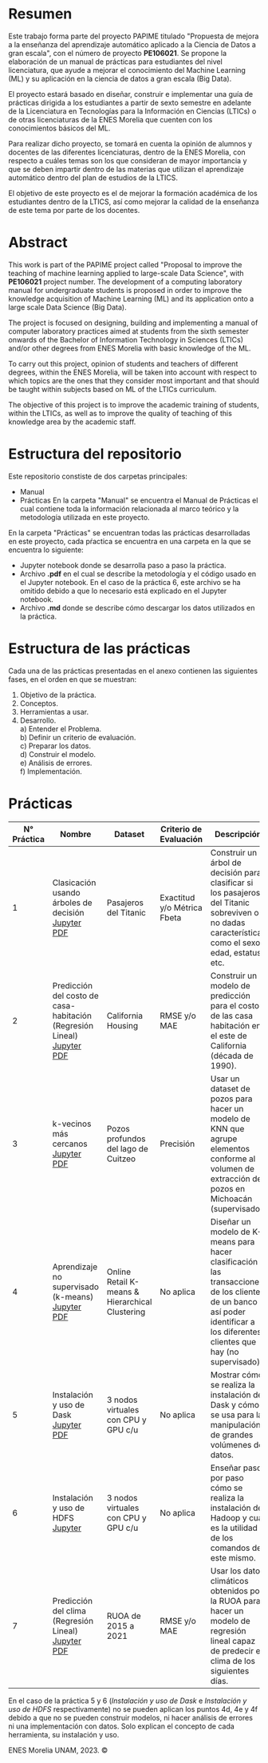# Resumen

Este trabajo forma parte del proyecto PAPIME titulado "Propuesta de mejora a la
enseñanza del aprendizaje automático aplicado a la Ciencia de Datos a gran escala",
con el número de proyecto **PE106021**. Se propone la elaboración de un manual de
prácticas para estudiantes del nivel licenciatura, que ayude a mejorar el conocimiento
del Machine Learning (ML) y su aplicación en la ciencia de datos a gran escala (Big
Data).

El proyecto estará basado en diseñar, construir e implementar una guía de prácticas 
dirigida a los estudiantes a partir de sexto semestre en adelante de la Licenciatura
en Tecnologías para la Información en Ciencias (LTICs) o de otras licenciaturas de la
ENES Morelia que cuenten con los conocimientos básicos del ML.

Para realizar dicho proyecto, se tomará en cuenta la opinión de alumnos y docentes
de las diferentes licenciaturas, dentro de la ENES Morelia, con respecto a cuáles temas
son los que consideran de mayor importancia y que se deben impartir dentro de las
materias que utilizan el aprendizaje automático dentro del plan de estudios de la
LTICS.

El objetivo de este proyecto es el de mejorar la formación académica de los estudiantes dentro de la LTICS, 
así como mejorar la calidad de la enseñanza de este tema por parte de los docentes.

# Abstract

This work is part of the PAPIME project called "Proposal to improve the teaching
of machine learning applied to large-scale Data Science", with **PE106021** project number. 
The development of a computing laboratory manual for undergraduate students
is proposed in order to improve the knowledge acquisition of Machine Learning (ML)
and its application onto a large scale Data Science (Big Data).

The project is focused on designing, building and implementing a manual of computer 
laboratory practices aimed at students from the sixth semester onwards of the
Bachelor of Information Technology in Sciences (LTICs) and/or other degrees from
ENES Morelia with basic knowledge of the ML.

To carry out this project, opinion of students and teachers of different degrees,
within the ENES Morelia, will be taken into account with respect to which topics
are the ones that they consider most important and that should be taught within
subjects based on ML of the LTICs curriculum.

The objective of this project is to improve the academic training of students,
within the LTICs, as well as to improve the quality of teaching of this knowledge area
by the academic staff.

# Estructura del repositorio

Este repositorio constiste de dos carpetas principales:
- Manual
- Prácticas
En la carpeta "Manual" se encuentra el Manual de Prácticas el cual contiene toda la información relacionada al marco teórico y la metodología utilizada en este proyecto.

En la carpeta "Prácticas" se encuentran todas las prácticas desarrolladas en este proyecto, cada pŕactica se encuentra en una carpeta en la que se encuentra lo siguiente:
- Jupyter notebook donde se desarrolla paso a paso la práctica.
- Archivo **.pdf** en el cual se describe la metodología y el código usado en el Jupyter notebook. En el caso de la práctica 6, este archivo se ha omitido debido a que lo necesario está explicado en el Jupyter notebook.
- Archivo **.md** donde se describe cómo descargar los datos utilizados en la práctica.
# Estructura de las prácticas
Cada una de las prácticas presentadas en el anexo contienen las siguientes fases,
en el orden en que se muestran:

1. Objetivo de la práctica.
2. Conceptos.
3. Herramientas a usar.
4. Desarrollo. <br>
  a) Entender el Problema. <br>
  b) Definir un criterio de evaluación. <br>
  c) Preparar los datos. <br>
  d) Construir el modelo. <br>
  e) Análisis de errores. <br>
  f) Implementación. <br>

# Prácticas
| N°  Práctica | Nombre                                                     | Dataset                                         | Criterio de  Evaluación     | Descripción                                                                                                                                                                     |
|--------------|------------------------------------------------------------|-------------------------------------------------|-----------------------------|---------------------------------------------------------------------------------------------------------------------------------------------------------------------------------|
| 1            | Clasicación usando árboles de decisión   [Jupyter](https://github.com/MichellMonroy/Practicas-ML/blob/main/Pr%C3%A1cticas/1_Pr%C3%A1ctica_%C3%A1rboles_decisi%C3%B3n/P1-Arbol-decision.ipynb)  [PDF](https://github.com/MichellMonroy/Practicas-ML/blob/main/Pr%C3%A1cticas/1_Pr%C3%A1ctica_%C3%A1rboles_decisi%C3%B3n/Practica1.pdf)                | Pasajeros del Titanic                           | Exactitud y/o Métrica Fbeta | Construir un árbol de decisión para clasificar si los pasajeros del Titanic sobreviven o no dadas características como el sexo, edad, estatus, etc.                             |
| 2            | Predicción del costo de casa-habitación (Regresión Lineal) [Jupyter](https://github.com/MichellMonroy/Practicas-ML/blob/main/Pr%C3%A1cticas/2_Pr%C3%A1ctica_regresi%C3%B3n/P2-Regresion-lineal.ipynb) [PDF](https://github.com/MichellMonroy/Practicas-ML/blob/main/Pr%C3%A1cticas/2_Pr%C3%A1ctica_regresi%C3%B3n/Practica2.pdf) | California Housing                              | RMSE y/o MAE                | Construir un modelo de predicción para el costo de las casa habitación en el este de California (década de 1990).                                                               |
| 3            | k-vecinos más cercanos   [Jupyter](https://github.com/MichellMonroy/Practicas-ML/blob/main/Pr%C3%A1cticas/3_Pr%C3%A1ctica_KNN/P3-KNN.ipynb)    [PDF](https://github.com/MichellMonroy/Practicas-ML/blob/main/Pr%C3%A1cticas/3_Pr%C3%A1ctica_KNN/Practica3.pdf)                              | Pozos profundos del lago de Cuitzeo             | Precisión                   | Usar un dataset de pozos para hacer un modelo de KNN que agrupe elementos conforme al volumen de extracción de pozos en Michoacán (supervisado).                                |
| 4            | Aprendizaje no supervisado (k-means)   [Jupyter]()   [PDF]()                 | Online Retail K-means & Hierarchical Clustering | No aplica                   | Diseñar un modelo de K-means para hacer clasificación las transacciones de los clientes de un banco y así poder identificar a los diferentes clientes que hay (no supervisado). |
| 5            | Instalación y uso de Dask    [Jupyter](https://github.com/MichellMonroy/Practicas-ML/blob/main/Pr%C3%A1cticas/4_Pr%C3%A1ctica_clustering/P4-k-means.ipynb) [PDF](https://github.com/MichellMonroy/Practicas-ML/blob/main/Pr%C3%A1cticas/4_Pr%C3%A1ctica_clustering/Practica4.pdf)                              | 3 nodos virtuales con CPU y GPU c/u             | No aplica                   | Mostrar cómo se realiza la instalación de Dask y cómo se usa para la manipulación de grandes volúmenes de datos.                                                               |
| 6            | Instalación y uso de HDFS    [Jupyter](https://github.com/MichellMonroy/Practicas-ML/blob/main/Pr%C3%A1cticas/6_Pra%CC%81ctica_HDFS/P6-Uso-HDFS.ipynb)                           | 3 nodos virtuales con CPU y GPU c/u             | No aplica                   | Enseñar paso por paso cómo se realiza la instalación de Hadoop y cuál es la utilidad de los comandos de este mismo.                                                             |
| 7            | Predicción del clima (Regresión Lineal)  [Jupyter](https://github.com/MichellMonroy/Practicas-ML/blob/main/Pr%C3%A1cticas/7_Pr%C3%A1ctica_predicci%C3%B3n_clima/P7-Ruoa_Regression.ipynb)   [PDF](https://github.com/MichellMonroy/Practicas-ML/blob/main/Pr%C3%A1cticas/7_Pr%C3%A1ctica_predicci%C3%B3n_clima/Practica7.pdf)               | RUOA de 2015 a 2021                             | RMSE y/o MAE                | Usar los datos climáticos obtenidos por la RUOA para hacer un modelo de regresión lineal capaz de predecir el clima de los siguientes días.                                     |

En el caso de la práctica 5 y 6 (*Instalación y uso de Dask* e *Instalación y uso de HDFS* respectivamente) no se pueden aplican los puntos 4d, 4e y 4f debido a que no se pueden construir modelos, ni hacer análisis de errores ni una implementación con datos. Solo explican el concepto de cada herramienta, su instalación y uso.

 ENES Morelia UNAM, 2023. &copy;